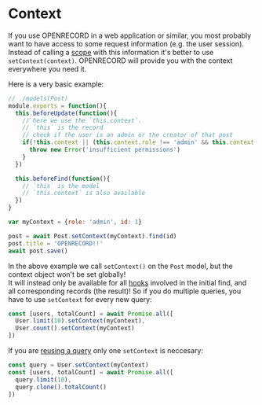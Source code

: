 # Context

If you use OPENRECORD in a web application or similar, you most probably want to have access to some request information (e.g. the user session).  
Instead of calling a [scope](./definition#scopes) with this information it's better to use `setContext(context)`. OPENRECORD will provide you with the context everywhere you need it.  

Here is a very basic example:
```js
// ./models(Post)
module.exports = function(){
  this.beforeUpdate(function(){
    // here we use the `this.context`.
    // `this` is the record
    // check if the user is an admin or the creator of that post
    if(!this.context || (this.context.role !== 'admin' && this.context.id !== this.creator_id)){
      throw new Error('insufficient permissions')
    }
  })

  this.beforeFind(function(){
    // `this` is the model
    // `this.context` is also available    
  })
}
```

```js
var myContext = {role: 'admin', id: 1}

post = await Post.setContext(myContext).find(id)
post.title = 'OPENRECORD!!'
await post.save()
```

In the above example we call `setContext()` on the `Post` model, but the context object won't be set globally!  
It will instead only be available for all [hooks](./definition.md#hooks) involved in the initial find, and all corresponding records (the result)!
So if you do multiple queries, you have to use `setContext` for every new query:

```js
const [users, totalCount] = await Promise.all([
  User.limit(10).setContext(myContext),
  User.count().setContext(myContext)
])
```

If you are [reusing a query](./query.md#chaining) only one `setContext` is neccesary:
```js
const query = User.setContext(myContext)
const [users, totalCount] = await Promise.all([
  query.limit(10),
  query.clone().totalCount()
])
```
